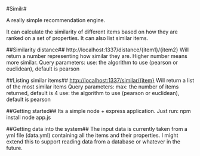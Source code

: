 #Similr#

A really simple recommendation engine.

It can calculate the similarity of different items based on how they are ranked on a set of properties.
It can also list similar items.


##Similarity distance##
  http://localhost:1337/distance/{item1}/{item2}
Will return a number representing how similar they are. Higher number means more similar.
Query parameters:
  use: the algorithm to use (pearson or euclidean), default is pearson

##Listing similar items##
  [http://localhost:1337/similar/{item}](http://localhost:1337/similar/{item})
Will return a list of the most similar items
Query parameters:
  max: the number of items returned, default is 4
  use: the algorithm to use (pearson or euclidean), default is pearson




##Getting started##
Its a simple node + express application. Just run:
  npm install
  node app.js


##Getting data into the system##
The input data is currently taken from a yml file (data.yml) containing all the items and their properties.
I might extend this to support reading data from a database or whatever in the future.

